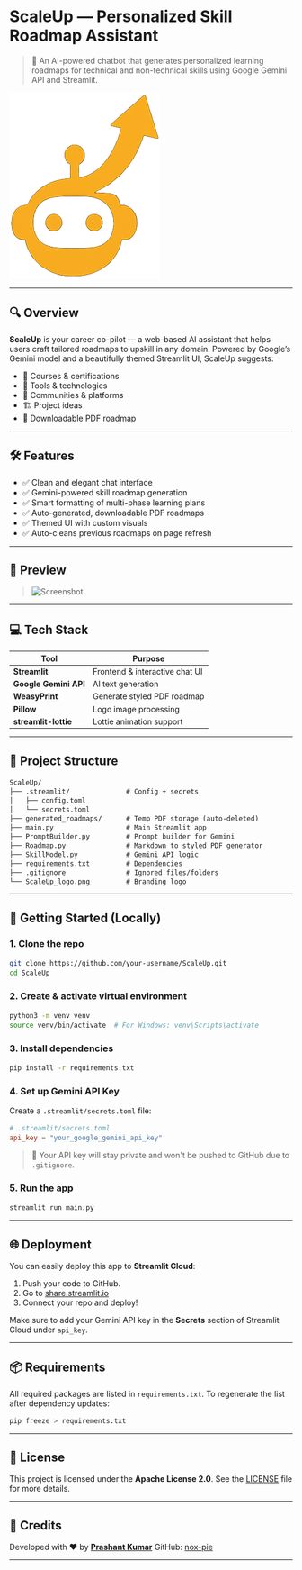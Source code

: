 # ScaleUp — Personalized Skill Roadmap Assistant

> 🚀 An AI-powered chatbot that generates personalized learning roadmaps for technical and non-technical skills using Google Gemini API and Streamlit.

![ScaleUp Logo](./ScaleUp_logo.png)

---

## 🔍 Overview

**ScaleUp** is your career co-pilot — a web-based AI assistant that helps users craft tailored roadmaps to upskill in any domain. Powered by Google’s Gemini model and a beautifully themed Streamlit UI, ScaleUp suggests:

* 📘 Courses & certifications
* 🧰 Tools & technologies
* 👥 Communities & platforms
* 🏗️ Project ideas
* 📄 Downloadable PDF roadmap

---

## 🛠️ Features

* ✅ Clean and elegant chat interface
* ✅ Gemini-powered skill roadmap generation
* ✅ Smart formatting of multi-phase learning plans
* ✅ Auto-generated, downloadable PDF roadmaps
* ✅ Themed UI with custom visuals
* ✅ Auto-cleans previous roadmaps on page refresh

---

## 📸 Preview

> ![Screenshot](https://github.com/user-attachments/assets/682eab6e-5795-400e-98b2-18e5e4c7fbff)

---

## 💻 Tech Stack

| Tool                  | Purpose                        |
| --------------------- | ------------------------------ |
| **Streamlit**         | Frontend & interactive chat UI |
| **Google Gemini API** | AI text generation             |
| **WeasyPrint**        | Generate styled PDF roadmap    |
| **Pillow**            | Logo image processing          |
| **streamlit-lottie**  | Lottie animation support       |

---

## 📂 Project Structure

```
ScaleUp/
├── .streamlit/              # Config + secrets
│   ├── config.toml
│   └── secrets.toml
├── generated_roadmaps/      # Temp PDF storage (auto-deleted)
├── main.py                  # Main Streamlit app
├── PromptBuilder.py         # Prompt builder for Gemini
├── Roadmap.py               # Markdown to styled PDF generator
├── SkillModel.py            # Gemini API logic
├── requirements.txt         # Dependencies
├── .gitignore               # Ignored files/folders
└── ScaleUp_logo.png         # Branding logo
```

---

## 🚀 Getting Started (Locally)

### 1. Clone the repo

```bash
git clone https://github.com/your-username/ScaleUp.git
cd ScaleUp
```

### 2. Create & activate virtual environment

```bash
python3 -m venv venv
source venv/bin/activate  # For Windows: venv\Scripts\activate
```

### 3. Install dependencies

```bash
pip install -r requirements.txt
```

### 4. Set up Gemini API Key

Create a `.streamlit/secrets.toml` file:

```toml
# .streamlit/secrets.toml
api_key = "your_google_gemini_api_key"
```

> 🔐 Your API key will stay private and won't be pushed to GitHub due to `.gitignore`.

### 5. Run the app

```bash
streamlit run main.py
```

---

## 🌐 Deployment

You can easily deploy this app to **Streamlit Cloud**:

1. Push your code to GitHub.
2. Go to [share.streamlit.io](https://share.streamlit.io)
3. Connect your repo and deploy!

Make sure to add your Gemini API key in the **Secrets** section of Streamlit Cloud under `api_key`.

---

## 📦 Requirements

All required packages are listed in `requirements.txt`.
To regenerate the list after dependency updates:

```bash
pip freeze > requirements.txt
```

---

## 📄 License

This project is licensed under the **Apache License 2.0**.
See the [LICENSE](./LICENSE) file for more details.

---

## 🙌 Credits

Developed with ❤️ by **[Prashant Kumar](https://www.linkedin.com/in/prashant-k23/)**
GitHub: [nox-pie](https://github.com/nox-pie)

---

